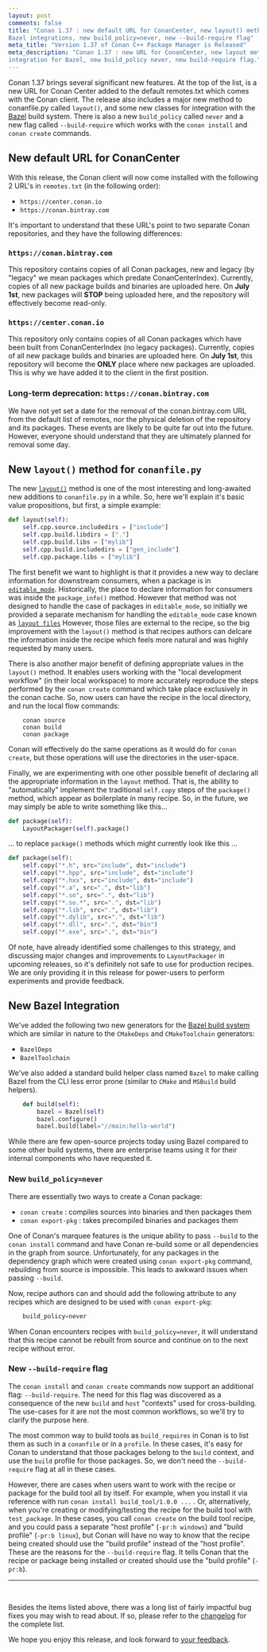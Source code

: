 ```yaml
---
layout: post 
comments: false 
title: "Conan 1.37 : new default URL for ConanCenter, new layout() method, new
Bazel integrations, new build_policy=never, new --build-require flag" 
meta_title: "Version 1.37 of Conan C++ Package Manager is Released" 
meta_description: "Conan 1.37 : new URL for ConanCenter, new layout method, new
integration for Bazel, new build_policy never, new build-require flag."
---
```


Conan 1.37 brings several significant new features. At the top of the list, is a
new URL for Conan Center added to the default remotes.txt which comes with the
Conan client. The release also includes a major new method to conanfile.py
called `layout()`, and some new classes for integration with the
[Bazel](https://docs.conan.io/en/latest/integrations/build_system/bazel.html)
build system. There is also a new `build_policy` called `never` and a new flag
called `--build-require` which works with the `conan install` and `conan create`
commands.

## New default URL for ConanCenter

With this release, the Conan client will now come installed with the following 2
URL's in `remotes.txt` (in the following order):

* `https://center.conan.io`
* `https://conan.bintray.com`

It's important to understand that these URL's point to two separate Conan
repositories, and they have the following differences:

### `https://conan.bintray.com`

This repository contains copies of all Conan packages, new and legacy (by
"legacy" we mean packages which predate ConanCenterIndex). Currently, copies of
all new package builds and binaries are uploaded here. On **July 1st**, new
packages will **STOP** being uploaded here, and the repository will effectively
become read-only.

### `https://center.conan.io`

This repository only contains copies of all Conan packages which have been built
from ConanCenterIndex (no legacy packages). Currently, copies of all new package
builds and binaries are uploaded here.  On **July 1st**, this repository will
become the **ONLY** place where new packages are uploaded. This is why we have
added it to the client in the first position.

### Long-term deprecation: `https://conan.bintray.com`

We have not yet set a date for the removal of the conan.bintray.com URL from the
default list of remotes, nor the physical deletion of the repository and its
packages. These events are likely to be quite far out into the future. However,
everyone should understand that they are ultimately planned for removal some
day.

## New `layout()` method for `conanfile.py`

The new
[`layout()`](https://docs.conan.io/en/latest/reference/conanfile/methods.html#layout)
method is one of the most interesting and long-awaited new additions to
`conanfile.py` in a while. So, here we'll explain it's basic value propositions,
but first, a simple example:

```python
def layout(self):
    self.cpp.source.includedirs = ["include"]
    self.cpp.build.libdirs = ["."]
    self.cpp.build.libs = ["mylib"]
    self.cpp.build.includedirs = ["gen_include"]
    self.cpp.package.libs = ["mylib"]
```

The first benefit we want to highlight is that it provides a new way to declare
information for downstream consumers, when a package is in
[`editable_mode`](https://docs.conan.io/en/latest/developing_packages/editable_packages.html).
Historically, the place to declare information for consumers was inside the
`package_info()` method. However that method was not designed to handle the case
of packages in `editable_mode`, so initially we provided a separate mechanism
for handling the `editable_mode` case known as [`layout
files`](https://docs.conan.io/en/latest/developing_packages/editable_packages.html#layout-external-files)
However, those files are external to the recipe, so the big improvement with the
`layout()` method is that recipes authors can delcare the information inside the
recipe which feels more natural and was highly requested by many users.

There is also another major benefit of defining appropriate values in the
`layout()` method. It enables users working with the "local development
workflow" (in their local workspace) to more accurately reproduce the steps
performed by the `conan create` command which take place exclusively in the
conan cache. So, now users can have the recipe in the local directory, and run
the local flow commands:

```shell
    conan source
    conan build
    conan package
```

Conan will effectively do the same operations as it would do for `conan create`,
but those operations will use the directories in the user-space.

Finally, we are experimenting with one other possible benefit of declaring all
the appropriate information in the `layout` method. That is, the ability to
"automatically" implement the traditional `self.copy` steps of the `package()`
method, which appear as boilerplate in many recipe. So, in the future, we may
simply be able to write something like this...

```python
def package(self):
    LayoutPackager(self).package()
```

... to replace `package()` methods which might currently look like this ...

```python
def package(self):
    self.copy("*.h", src="include", dst="include")
    self.copy("*.hpp", src="include", dst="include")
    self.copy("*.hxx", src="include", dst="include")
    self.copy("*.a", src=".", dst="lib")
    self.copy("*.so", src=".", dst="lib")
    self.copy("*.so.*", src=".", dst="lib")
    self.copy("*.lib", src=".", dst="lib")
    self.copy("*.dylib", src=".", dst="lib")
    self.copy("*.dll", src=".", dst="bin")
    self.copy("*.exe", src=".", dst="bin")
```

Of note, have already identified some challenges to this strategy, and
discussing major changes and improvements to `LayoutPackager` in upcoming
releases, so it's definitely not safe to use for production recipes. We are only
providing it in this release for power-users to perform experiments and provide
feedback.

## New Bazel Integration

We've added the following two new generators for the
[Bazel build system](https://docs.conan.io/en/latest/reference/conanfile/tools/google.html?highlight=bazel)
which are similar in nature to the `CMakeDeps` and `CMakeToolchain` generators:

* `BazelDeps`
* `BazelToolchain`

We've also added a standard build helper class named `Bazel` to make calling
Bazel from the CLI less error prone (similar to `CMake` and `MSBuild` build
helpers).

```python
    def build(self):
        bazel = Bazel(self)
        bazel.configure()
        bazel.build(label="//main:hello-world")
```

While there are few open-source projects today using Bazel compared to some
other build systems, there are enterprise teams using it for their internal
components who have requested it.

### New `build_policy=never`

There are essentially two ways to create a Conan package:

* `conan create` : compiles sources into binaries and then packages them
* `conan export-pkg` : takes precompiled binaries and packages them

One of Conan's marquee features is the unique ability to pass `--build` to the
`conan install` command and have Conan re-build some or all dependencies in the
graph from source.  Unfortunately, for any packages in the dependency graph
which were created using `conan export-pkg` command, rebuilding from source is
impossible. This leads to awkward issues when passing `--build`.

Now, recipe authors can and should add the following attribute to any recipes
which are designed to be used with `conan export-pkg`:

```python
    build_policy=never
```

When Conan encounters recipes with `build_policy=never`, it will understand that
this recipe cannot be rebuilt from source and continue on to the next recipe
without error.

### New `--build-require` flag

The `conan install` and `conan create` commands now support an additional flag:
`--build-require`. The need for this flag was discovered as a consequence of the
new `build` and `host` "contexts" used for cross-building. The use-cases for it
are not the most common workflows, so we'll try to clarify the purpose here.

The most common way to build tools as `build_requires` in Conan is to list them
as such in a `conanfile` or in a `profile`. In these cases, it's easy for Conan
to understand that those packages belong to the `build` context, and use the
`build` profile for those packages. So, we don't need the `--build-require` flag
at all in these cases.

However, there are cases when users want to work with the recipe or package for
the build tool all by itself. For example, when you install it via reference
with run `conan install build_tool/1.0.0 ...` . Or, alternatively, when you're
creating or modifying/testing the recipe for the build tool with `test_package`.
In these cases, you call `conan create` on the build tool recipe, and you could
pass a separate "host profile" (`-pr:h windows`) and "build profile" (`-pr:b
linux`), but Conan will have no way to know that the recipe being created should
use the "build profile" instead of the "host profile". These are the reasons for
the `--build-require` flag. It tells Conan that the recipe or package being
installed or created should use the "build profile" (`-pr:b`).

-----------
<br>

Besides the items listed above, there was a long list of fairly impactful bug
fixes you may wish to read about.  If so, please refer to the
[changelog](https://docs.conan.io/en/latest/changelog.html#June-2021) for the
complete list.

We hope you enjoy this release, and look forward to [your
feedback](https://github.com/conan-io/conan/issues).
